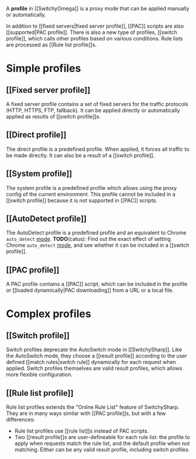 A **profile** in [[SwitchyOmega]] is a proxy mode that can be applied manually or automatically.

In addition to [[fixed servers|fixed server profile]], [[PAC]] scripts are also [[supported|PAC profile]].
There is also a new type of profiles, [[switch profile]], which calls other profiles based on various conditions.
Rule lists are processed as [[Rule list profile]]s.

# Simple profiles
## [[Fixed server profile]]
A fixed server profile contains a set of fixed servers for the traffic protocols (HTTP, HTTPS, FTP, fallback).
It can be applied directly or automatically applied as results of [[switch profile]]s.

## [[Direct profile]]
The direct profile is a predefined profile. When applied, it forces all traffic to be made directly. It can also be a result of a [[switch profile]].

## [[System profile]]
The system profile is a predefined profile which allows using the proxy config of the current environment. This profile cannot be included in a [[switch profile]] because it is not supported in [[PAC]] scripts.

## [[AutoDetect profile]]
The AutoDetect profile is a predefined profile and an equivalent to Chrome `auto_detect` [mode][Chrome proxy modes].
**TODO**(catus): Find out the exact effect of setting Chrome `auto_detect` [mode][Chrome proxy modes], and see whether it can be included in a [[switch profile]].

[Chrome proxy modes]: https://code.google.com/chrome/extensions/proxy.html#proxy_modes
## [[PAC profile]]
A PAC profile contains a [[PAC]] script, which can be included in the profile or [[loaded dynamically|PAC downloading]] from a URL or a local file.

# Complex profiles
## [[Switch profile]]
Switch profiles deprecate the AutoSwitch mode in [[SwitchySharp]]. Like the AutoSwitch mode, they choose a [[result profile]] according to the user defined [[match rules|switch rule]] dynamically for each request when applied.
Switch profiles themselves are valid result profiles, which allows more flexible configuration.

## [[Rule list profile]]
Rule list profiles extends the "Online Rule List" feature of SwitchySharp. They are in many ways similar with [[PAC profile]]s, but with a few differences:
* Rule list profiles use [[rule list]]s instead of PAC scripts.
* Two [[result profile]]s are user-defineable for each rule list: the profile to apply when requests match the rule list, and the default profile when not matching. Either can be any valid result profile, including switch profiles.